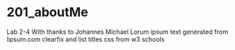 # 201_aboutMe
Lab 2-4
With thanks to Johannes Michael
Lorum ipsum text generated from lipsum.com
clearfix and list titles css from w3 schools
